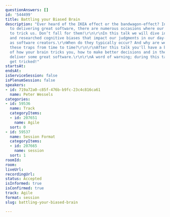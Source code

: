 ```yaml
---
questionAnswers: []
id: '544499'
title: Battling your Biased Brain
description: "Ever heard of the IKEA effect or the bandwagon-effect? In our efforts
  to delivering great software, there are numerous occasions where our brain tries
  to trick us. Don’t fall for them!\r\n\r\nIn this talk we will dive into some well-known
  and researched cognitive biases that impact our judgments in our day-to-day jobs
  as software creators.\r\nWhen do they typically occur? And why are we falling into
  these traps from time to time?\r\n\r\nAfter this talk you'll have a better understanding
  of how your brain tricks you, how to make better decisions and in the end how to
  deliver some great software.\r\n\r\nA word of warning; during this talk you may
  get tricked!"
startsAt: 
endsAt: 
isServiceSession: false
isPlenumSession: false
speakers:
- id: 719a72a0-c85f-476b-b9fc-23c4c816ca61
  name: Peter Wessels
categories:
- id: 59536
  name: Track
  categoryItems:
  - id: 207651
    name: Agile
  sort: 0
- id: 59537
  name: Session Format
  categoryItems:
  - id: 207665
    name: session
  sort: 1
roomId: 
room: 
liveUrl: 
recordingUrl: 
status: Accepted
isInformed: true
isConfirmed: true
track: Agile
format: session
slug: battling-your-biased-brain

---
```

